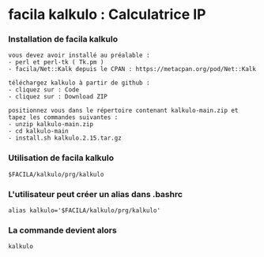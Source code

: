 # facila kalkulo : Calculatrice IP
### Installation de facila kalkulo
```
vous devez avoir installé au préalable :
- perl et perl-tk ( Tk.pm )
- facila/Net::Kalk depuis le CPAN : https://metacpan.org/pod/Net::Kalk

téléchargez kalkulo à partir de github :
- cliquez sur : Code
- cliquez sur : Download ZIP

positionnez vous dans le répertoire contenant kalkulo-main.zip et tapez les commandes suivantes :
- unzip kalkulo-main.zip
- cd kalkulo-main
- install.sh kalkulo.2.15.tar.gz
```
### Utilisation de facila kalkulo
```
$FACILA/kalkulo/prg/kalkulo
```
### L'utilisateur peut créer un alias dans .bashrc
```
alias kalkulo='$FACILA/kalkulo/prg/kalkulo'
```
### La commande devient alors
```
kalkulo
```
